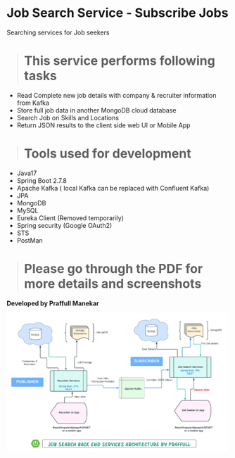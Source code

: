 # Job Search Service - Subscribe Jobs
Searching services for Job seekers

> # This service performs following tasks
- Read Complete new job details with company & recruiter information from Kafka
- Store full job data in another MongoDB cloud database
- Search Job on Skills and Locations
- Return JSON results to the client side web UI or Mobile App

> # Tools used for development
- Java17
- Spring Boot 2.7.8
- Apache Kafka ( local Kafka can be replaced with Confluent Kafka)
- JPA
- MongoDB
- MySQL
- Eureka Client (Removed temporarily)
- Spring security (Google OAuth2)
- STS
- PostMan

> # Please go through the PDF for more details and screenshots



**Developed by Praffull Manekar**

!["Architecure"](https://github.com/praffull9/JobSearchService/blob/2fb72b44c534966e1e60aa51e6724378df70d2b7/ServicesArchitecture.png)

